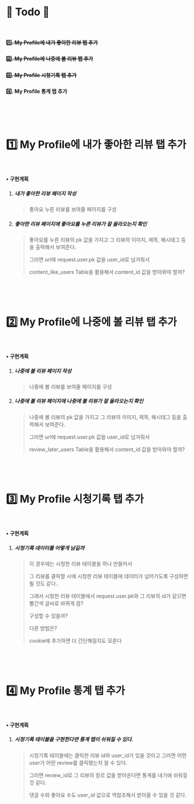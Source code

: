 # 📃 Todo 🥳

<br>

#### ~~:one:. My Profile에 내가 좋아한 리뷰 탭 추가~~

#### ~~:two:. My Profile에 나중에 볼 리뷰 탭 추가~~

#### ~~:three:. My Profile 시청기록 탭 추가~~

#### :four:. My Profile 통계 탭 추가

<br>

<br>

<br>

# :one: My Profile에 내가 좋아한 리뷰 탭 추가

<br>

#### • 구현계획

1. ##### 내가 좋아한 리뷰 페이지 작성

   >좋아요 누른 리뷰를 보여줄 페이지를 구성

2. ##### 좋아한 리뷰 페이지에 좋아요를 누른 리뷰가 잘 올라오는지 확인

   >좋아요를 누른 리뷰의 pk 값을 가지고 그 리뷰의 이미지, 제목, 해시태그 등을 출력해서 보여준다.
   >
   >그러면 url에 request.user.pk 값을 user_id로 넘겨줘서
   >
   > content_like_users Table을 활용해서 content_id 값을 받아와야 할까? 

<br>

<br>

<br>

# :two: My Profile에 나중에 볼 리뷰 탭 추가

<br>

#### • 구현계획

1. ##### 나중에 볼 리뷰 페이지 작성

   >나중에 볼  리뷰를 보여줄 페이지를 구성

2. ##### 나중에 볼 리뷰 페이지에 나중에 볼 리뷰가 잘 올라오는지 확인

   >나중에 볼 리뷰의 pk 값을 가지고 그 리뷰의 이미지, 제목, 해시태그 등을 출력해서 보여준다.
   >
   >그러면 url에 request.user.pk 값을 user_id로 넘겨줘서
   >
   > review_later_users Table을 활용해서 content_id 값을 받아와야 할까? 

<br>

<br>

<br>

# :three: My Profile 시청기록 탭 추가

<br>

#### • 구현계획

1. ##### 시청기록 데이터를 어떻게 남길까

   >이 경우에는 시청한 리뷰 테이블을 하나 만들어서
   >
   >그 리뷰를 클릭할 시에 시청한 리뷰 테이블에 데이터가 넘어가도록 구성하면 될 것도 같다..
   >
   >그래서 시청한 리뷰 테이블에서 request.user.pk와 그 리뷰의 id가 같으면 빨간색 글씨로 바뀌게 끔?
   >
   >구성할 수 있을까?
   >
   >다른 방법은?
   >
   >cookie에 추가하면 더 간단해질지도 모른다 

<br>

<br>

<br>

# :four: My Profile 통계 탭 추가

<br>

#### • 구현계획

1. ##### 시청기록 테이블을 구현한다면 통계 탭이 쉬워질 수 있다.

   >시청기록 테이블에는 클릭한 리뷰 id와 user_id가 있을 것이고 그러면 어떤 user가 어떤 review를 클릭했는지 알 수 있다.
   >
   >그러면 review_id로 그 리뷰의 장르 값을 받아온다면 통계를 내기에 쉬워질 것 같다.
   >
   >댓글 수와 좋아요 수도 user_id 값으로 역참조해서 받아올 수 있을 것 같다.
